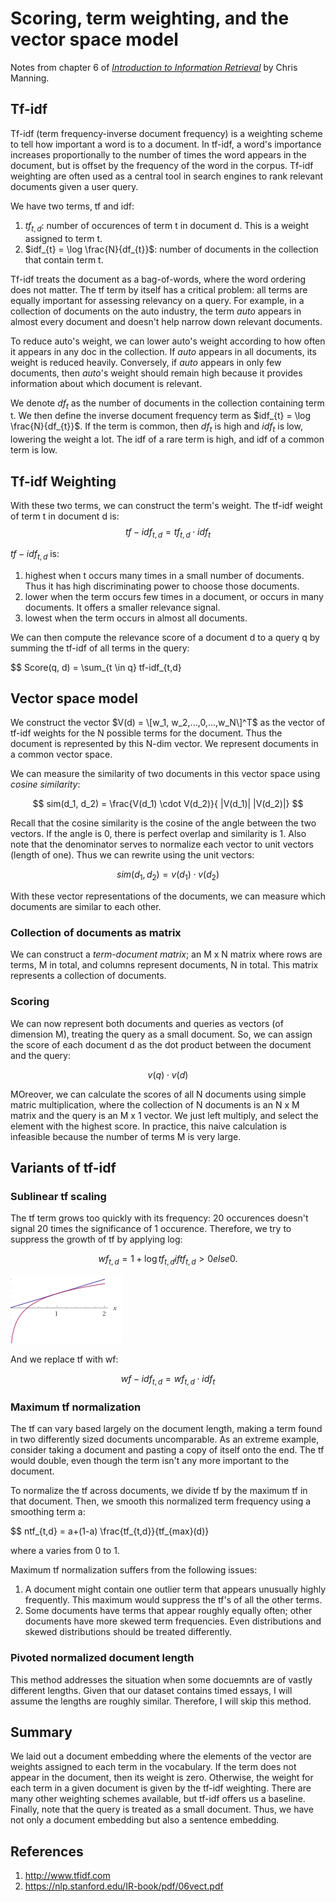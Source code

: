 # Scoring, term weighting, and the vector space model
Notes from chapter 6 of [_Introduction to Information Retrieval_](https://nlp.stanford.edu/IR-book/information-retrieval-book.html) by Chris Manning.

## Tf-idf
Tf-idf (term frequency-inverse document frequency) is a weighting scheme to tell how important a word is to a document. In tf-idf, a word's importance increases proportionally to the number of times the word appears in the document, but is offset by the frequency of the word in the corpus. Tf-idf weighting are often used as a central tool in search engines to rank relevant documents given a user query.

We have two terms, tf and idf:
1. $tf_{t,d}$: number of occurences of term t in document d. This is a weight assigned to term t.
2. $idf_{t} = \log \frac{N}{df_{t}}$: number of documents in the collection that contain term t.

Tf-idf treats the document as a bag-of-words, where the word ordering does not matter. The tf term by itself has a critical problem: all terms are equally important for assessing relevancy on a query. For example, in a collection of documents on the auto industry, the term _auto_ appears in almost every document and doesn't help narrow down relevant documents.

To reduce auto's weight, we can lower auto's weight according to how often it appears in any doc in the collection. If _auto_ appears in all documents, its weight is reduced heavily. Conversely, if _auto_ appears in only few documents, then _auto_'s weight should remain high because it provides information about which document is relevant.

We denote $df_{t}$ as the number of documents in the collection containing term t. We then define the inverse document frequency term as $idf_{t} = \log \frac{N}{df_{t}}$. If the term is common, then $df_{t}$ is high and $idf_{t}$ is low, lowering the weight a lot. The idf of a rare term is high, and idf of a common term is low.

## Tf-idf Weighting
With these two terms, we can construct the term's weight. The tf-idf weight of term t in document d is:
$$ tf-idf_{t,d} = tf_{t,d} \cdot idf_{t} $$

$tf-idf_{t,d}$ is:
1. highest when t occurs many times in a small number of documents. Thus it has high discriminating power to choose those documents.
2. lower when the term occurs few times in a document, or occurs in many documents. It offers a smaller relevance signal.
3. lowest when the term occurs in almost all documents.

We can then compute the relevance score of a document d to a query q by summing the tf-idf of all terms in the query:

$$ Score(q, d) = \sum_{t \in q} tf-idf_{t,d}

## Vector space model
We construct the vector $V(d) = \[w_1, w_2,...,0,...,w_N\]^T$ as the vector of tf-idf weights for the N possible terms for the document. Thus the document is represented by this N-dim vector. We represent documents in a common vector space.

We can measure the similarity of two documents in this vector space using _cosine similarity_:

$$ sim(d_1, d_2) = \frac{V(d_1) \cdot V(d_2)}{ |V(d_1)| |V(d_2)|}  $$

Recall that the cosine similarity is the cosine of the angle between the two vectors. If the angle is 0, there is perfect overlap and similarity is 1. Also note that the denominator serves to normalize each vector to unit vectors (length of one). Thus we can rewrite using the unit vectors:

$$ sim(d_1, d_2) = v(d_1) \cdot v(d_2) $$

With these vector representations of the documents, we can measure which documents are similar to each other.

### Collection of documents as matrix
We can construct a _term-document matrix_; an M x N matrix where rows are terms, M in total, and columns represent documents, N in total. This matrix represents a collection of documents.

### Scoring
We can now represent both documents and queries as vectors (of dimension M), treating the query as a small document. So, we can assign the score of each document d as the dot product between the document and the query:

$$ v(q) \cdot v(d) $$

MOreover, we can calculate the scores of all N documents using simple matric multiplication, where the collection of N documents is an N x M matrix and the query is an M x 1 vector. We just left multiply, and select the element with the highest score. In practice, this naive calculation is infeasible because the number of terms M is very large.

## Variants of tf-idf
### Sublinear tf scaling
The tf term grows too quickly with its frequency: 20 occurences doesn't signal 20 times the significance of 1 occurence. Therefore, we try to suppress the growth of tf by applying log:

$$ wf_{t,d} = 1+\log tf_{t,d} if tf_{t,d}>0 else 0. $$

![sublinear tf](../images/sublinear_tf.png)

And we replace tf with wf:

$$ wf-idf_{t,d} = wf_{t,d} \cdot idf_{t}
 $$

### Maximum tf normalization
The tf can vary based largely on the document length, making a term found in two differently sized documents uncomparable. As an extreme example, consider taking a document and pasting a copy of itself onto the end. The tf would double, even though the term isn't any more important to the document.

To normalize the tf across documents, we divide tf by the maximum tf in that document. Then, we smooth this normalized term frequency using a smoothing term a:

$$ ntf_{t,d} = a+(1-a) \frac{tf_{t,d}}{tf_{max}(d)}

where a varies from 0 to 1. 

Maximum tf normalization suffers from the following issues:
1. A document might contain one outlier term that appears unusually highly frequently. This maximum would suppress the tf's of all the other terms.
2. Some documents have terms that appear roughly equally often; other documents have more skewed term frequencies. Even distributions and skewed distributions should be treated differently.

### Pivoted normalized document length
This method addresses the situation when some docuemnts are of vastly different lengths. Given that our dataset contains timed essays, I will assume the lengths are roughly similar. Therefore, I will skip this method.

## Summary
We laid out a document embedding where the elements of the vector are weights assigned to each term in the vocabulary. If the term does not appear in the document, then its weight is zero. Otherwise, the weight for each term in a given document is given by the tf-idf weighting. There are many other weighting schemes available, but tf-idf offers us a baseline. Finally, note that the query is treated as a small document. Thus, we have not only a document embedding but also a sentence embedding.

## References
1. http://www.tfidf.com
2. https://nlp.stanford.edu/IR-book/pdf/06vect.pdf

